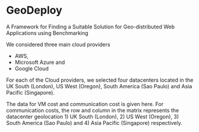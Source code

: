 # GeoDeploy

A Framework for Finding a Suitable Solution for Geo-distributed Web Applications using Benchmarking	

We considered three main cloud providers 
- AWS, 
- Microsoft Azure and
- Google Cloud 

For each of the Cloud providers, we selected four datacenters located in the UK South (London), US West (Oregon), South America (Sao Paulo) and Asia Pacific (Singapore).

The data for VM cost and communication cost is given here. For communication costs, the row and column in the matrix represents the datacenter geolocation 1) UK South (London), 2) US West (Oregon), 3) South America (Sao Paulo) and 4) Asia Pacific (Singapore) respectively.
